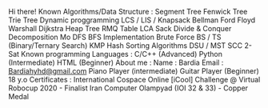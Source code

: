 Hi there!
Known Algorithms/Data Structure : 
Segment Tree 
Fenwick Tree
Trie Tree 
Dynamic proggramming 
LCS / LIS / Knapsack
Bellman Ford
Floyd Warshall
Dijkstra 
Heap Tree
RMQ Table
LCA
Sack
Divide & Conquer
Decomposition
Mo
DFS
BFS
Implementation
Brute Force
BS / TS (Binary/Ternary Search) 
KMP
Hash 
Sorting Algorithms
DSU / MST 
SCC
2-Sat
Known programming Languages : 
C/C++ (Advanced) 
Python (Intermediate) 
HTML (Beginner)
About me : 
Name : Bardia
Email : Bardiahyhd@gmail.com
Piano Player (intermediate)
Guitar Player (Beginner)
18 y.o 
Certificates : 
International Cospace Online [iCool] Challenge @ Virtual Robocup 2020 - Finalist 
Iran Computer Olampyad (IOI 32 & 33) - Copper Medal
